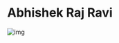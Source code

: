 # Abhishek Raj Ravi
![img](https://raw.githubusercontent.com/arrbxr/portfolio/master/img/portfolio.png)
